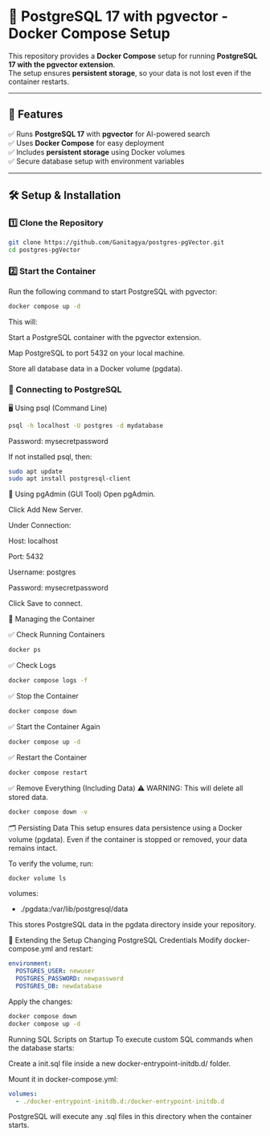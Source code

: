 # 🚀 PostgreSQL 17 with pgvector - Docker Compose Setup  

This repository provides a **Docker Compose** setup for running **PostgreSQL 17 with the pgvector extension**.  
The setup ensures **persistent storage**, so your data is not lost even if the container restarts.

---

## 📌 Features  
✅ Runs **PostgreSQL 17** with **pgvector** for AI-powered search  
✅ Uses **Docker Compose** for easy deployment  
✅ Includes **persistent storage** using Docker volumes  
✅ Secure database setup with environment variables  

---

## 🛠 Setup & Installation  

### **1️⃣ Clone the Repository**  
```sh
git clone https://github.com/Ganitagya/postgres-pgVector.git
cd postgres-pgVector
```


### **2️⃣ Start the Container**  
Run the following command to start PostgreSQL with pgvector:

```sh
docker compose up -d
```

This will:

Start a PostgreSQL container with the pgvector extension.

Map PostgreSQL to port 5432 on your local machine.

Store all database data in a Docker volume (pgdata).


### **📡 Connecting to PostgreSQL**  
🖥️ Using psql (Command Line)

```sh
psql -h localhost -U postgres -d mydatabase
```
Password: mysecretpassword

If not installed psql, then:
```sh
sudo apt update
sudo apt install postgresql-client
```

🔧 Using pgAdmin (GUI Tool)
Open pgAdmin.

Click Add New Server.

Under Connection:

Host: localhost

Port: 5432

Username: postgres

Password: mysecretpassword

Click Save to connect.


🔄 Managing the Container

✅ Check Running Containers
```sh
docker ps
```

✅ Check Logs
```sh
docker compose logs -f
```

✅ Stop the Container
```sh
docker compose down
```

✅ Start the Container Again
```sh
docker compose up -d
```

✅ Restart the Container
```sh
docker compose restart
```

✅ Remove Everything (Including Data)
⚠️ WARNING: This will delete all stored data.

```sh
docker compose down -v
```


🗂 Persisting Data
This setup ensures data persistence using a Docker volume (pgdata).
Even if the container is stopped or removed, your data remains intact.

To verify the volume, run:

```sh
docker volume ls
```

volumes:
  - ./pgdata:/var/lib/postgresql/data

This stores PostgreSQL data in the pgdata directory inside your repository.


📌 Extending the Setup
Changing PostgreSQL Credentials
Modify docker-compose.yml and restart:

```yaml
environment:
  POSTGRES_USER: newuser
  POSTGRES_PASSWORD: newpassword
  POSTGRES_DB: newdatabase
  ```

Apply the changes:

```sh
docker compose down
docker compose up -d
```


Running SQL Scripts on Startup
To execute custom SQL commands when the database starts:

Create a init.sql file inside a new docker-entrypoint-initdb.d/ folder.

Mount it in docker-compose.yml:

```yaml
volumes:
  - ./docker-entrypoint-initdb.d:/docker-entrypoint-initdb.d
  ```


PostgreSQL will execute any .sql files in this directory when the container starts.

